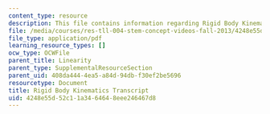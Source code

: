 ```yaml
---
content_type: resource
description: This file contains information regarding Rigid Body Kinematics.
file: /media/courses/res-tll-004-stem-concept-videos-fall-2013/4248e55d52c11a3464648eee246467d8_MITRES_TLL-004F13_RigBoKin.pdf
file_type: application/pdf
learning_resource_types: []
ocw_type: OCWFile
parent_title: Linearity
parent_type: SupplementalResourceSection
parent_uid: 408da444-4ea5-a84d-94db-f30ef2be5696
resourcetype: Document
title: Rigid Body Kinematics Transcript
uid: 4248e55d-52c1-1a34-6464-8eee246467d8
---
```

